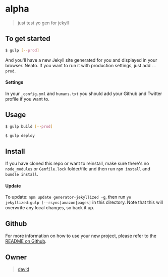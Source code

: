 # alpha

> just test yo gen for jekyll

## To get started

```sh
$ gulp [--prod]
```

And you'll have a new Jekyll site generated for you and displayed in your
browser. Neato. If you want to run it with production settings, just add
`--prod`.

#### Settings
In your `_config.yml` and `humans.txt` you should add your Github and Twitter
profile if you want to.

## Usage

```sh
$ gulp build [--prod]
```

```sh
$ gulp deploy
```

## Install
If you have cloned this repo or want to reinstall, make sure there's no
`node_modules` or `Gemfile.lock` folder/file and then run `npm install` and
`bundle install`.

#### Update
To update: `npm update generator-jekyllized -g`, then run `yo jekyllized:gulp
[--rsync|amazon|pages]` in this directory. Note that this will overwrite any
local changes, so back it up.

## Github
For more information on how to use your new project, please refer to the [README
on Github](https://github.com/sondr3/generator-jekyllized).

## Owner

> [david](https://bdavidxyz.github.io)
